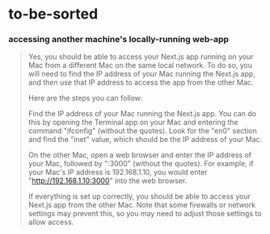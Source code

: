 # to-be-sorted


### accessing another machine's locally-running web-app

>Yes, you should be able to access your Next.js app running on your Mac from a different Mac on the same local network. To do so, you will need to find the IP address of your Mac running the Next.js app, and then use that IP address to access the app from the other Mac.
>
> Here are the steps you can follow:
> 
> Find the IP address of your Mac running the Next.js app. You can do this by opening the Terminal app on your Mac and entering the command "ifconfig" (without the quotes). Look for the "en0" section and find the "inet" value, which should be the IP address of your Mac.
> 
> On the other Mac, open a web browser and enter the IP address of your Mac, followed by ":3000" (without the quotes). For example, if your Mac's IP address is 192.168.1.10, you would enter "http://192.168.1.10:3000" into the web browser.
> 
> If everything is set up correctly, you should be able to access your Next.js app from the other Mac. Note that some firewalls or network settings may prevent this, so you may need to adjust those settings to allow access.